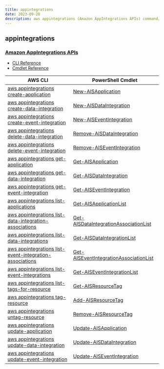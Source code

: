 ```yaml
---
title: appintegrations
date: 2023-09-28
description: aws appintegrations (Amazon AppIntegrations APIs) command/cmdlet list.
---
```


## appintegrations

### [Amazon AppIntegrations APIs](https://docs.aws.amazon.com/appintegrations/latest/APIReference/Welcome.html)

* [CLI Reference](https://awscli.amazonaws.com/v2/documentation/api/latest/reference/appintegrations/index.html)
* [Cmdlet Reference](https://docs.aws.amazon.com/powershell/latest/reference/items/AppIntegrationsService_cmdlets.html)

|AWS CLI|PowerShell Cmdlet|
|----|----|
|[aws appintegrations create-application](https://awscli.amazonaws.com/v2/documentation/api/latest/reference/appintegrations/create-application.html)|[New-AISApplication](https://docs.aws.amazon.com/powershell/latest/reference/items/New-AISApplication.html)|
|[aws appintegrations create-data-integration](https://awscli.amazonaws.com/v2/documentation/api/latest/reference/appintegrations/create-data-integration.html)|[New-AISDataIntegration](https://docs.aws.amazon.com/powershell/latest/reference/items/New-AISDataIntegration.html)|
|[aws appintegrations create-event-integration](https://awscli.amazonaws.com/v2/documentation/api/latest/reference/appintegrations/create-event-integration.html)|[New-AISEventIntegration](https://docs.aws.amazon.com/powershell/latest/reference/items/New-AISEventIntegration.html)|
|[aws appintegrations delete-data-integration](https://awscli.amazonaws.com/v2/documentation/api/latest/reference/appintegrations/delete-data-integration.html)|[Remove-AISDataIntegration](https://docs.aws.amazon.com/powershell/latest/reference/items/Remove-AISDataIntegration.html)|
|[aws appintegrations delete-event-integration](https://awscli.amazonaws.com/v2/documentation/api/latest/reference/appintegrations/delete-event-integration.html)|[Remove-AISEventIntegration](https://docs.aws.amazon.com/powershell/latest/reference/items/Remove-AISEventIntegration.html)|
|[aws appintegrations get-application](https://awscli.amazonaws.com/v2/documentation/api/latest/reference/appintegrations/get-application.html)|[Get-AISApplication](https://docs.aws.amazon.com/powershell/latest/reference/items/Get-AISApplication.html)|
|[aws appintegrations get-data-integration](https://awscli.amazonaws.com/v2/documentation/api/latest/reference/appintegrations/get-data-integration.html)|[Get-AISDataIntegration](https://docs.aws.amazon.com/powershell/latest/reference/items/Get-AISDataIntegration.html)|
|[aws appintegrations get-event-integration](https://awscli.amazonaws.com/v2/documentation/api/latest/reference/appintegrations/get-event-integration.html)|[Get-AISEventIntegration](https://docs.aws.amazon.com/powershell/latest/reference/items/Get-AISEventIntegration.html)|
|[aws appintegrations list-applications](https://awscli.amazonaws.com/v2/documentation/api/latest/reference/appintegrations/list-applications.html)|[Get-AISApplicationList](https://docs.aws.amazon.com/powershell/latest/reference/items/Get-AISApplicationList.html)|
|[aws appintegrations list-data-integration-associations](https://awscli.amazonaws.com/v2/documentation/api/latest/reference/appintegrations/list-data-integration-associations.html)|[Get-AISDataIntegrationAssociationList](https://docs.aws.amazon.com/powershell/latest/reference/items/Get-AISDataIntegrationAssociationList.html)|
|[aws appintegrations list-data-integrations](https://awscli.amazonaws.com/v2/documentation/api/latest/reference/appintegrations/list-data-integrations.html)|[Get-AISDataIntegrationList](https://docs.aws.amazon.com/powershell/latest/reference/items/Get-AISDataIntegrationList.html)|
|[aws appintegrations list-event-integration-associations](https://awscli.amazonaws.com/v2/documentation/api/latest/reference/appintegrations/list-event-integration-associations.html)|[Get-AISEventIntegrationAssociationList](https://docs.aws.amazon.com/powershell/latest/reference/items/Get-AISEventIntegrationAssociationList.html)|
|[aws appintegrations list-event-integrations](https://awscli.amazonaws.com/v2/documentation/api/latest/reference/appintegrations/list-event-integrations.html)|[Get-AISEventIntegrationList](https://docs.aws.amazon.com/powershell/latest/reference/items/Get-AISEventIntegrationList.html)|
|[aws appintegrations list-tags-for-resource](https://awscli.amazonaws.com/v2/documentation/api/latest/reference/appintegrations/list-tags-for-resource.html)|[Get-AISResourceTag](https://docs.aws.amazon.com/powershell/latest/reference/items/Get-AISResourceTag.html)|
|[aws appintegrations tag-resource](https://awscli.amazonaws.com/v2/documentation/api/latest/reference/appintegrations/tag-resource.html)|[Add-AISResourceTag](https://docs.aws.amazon.com/powershell/latest/reference/items/Add-AISResourceTag.html)|
|[aws appintegrations untag-resource](https://awscli.amazonaws.com/v2/documentation/api/latest/reference/appintegrations/untag-resource.html)|[Remove-AISResourceTag](https://docs.aws.amazon.com/powershell/latest/reference/items/Remove-AISResourceTag.html)|
|[aws appintegrations update-application](https://awscli.amazonaws.com/v2/documentation/api/latest/reference/appintegrations/update-application.html)|[Update-AISApplication](https://docs.aws.amazon.com/powershell/latest/reference/items/Update-AISApplication.html)|
|[aws appintegrations update-data-integration](https://awscli.amazonaws.com/v2/documentation/api/latest/reference/appintegrations/update-data-integration.html)|[Update-AISDataIntegration](https://docs.aws.amazon.com/powershell/latest/reference/items/Update-AISDataIntegration.html)|
|[aws appintegrations update-event-integration](https://awscli.amazonaws.com/v2/documentation/api/latest/reference/appintegrations/update-event-integration.html)|[Update-AISEventIntegration](https://docs.aws.amazon.com/powershell/latest/reference/items/Update-AISEventIntegration.html)|


